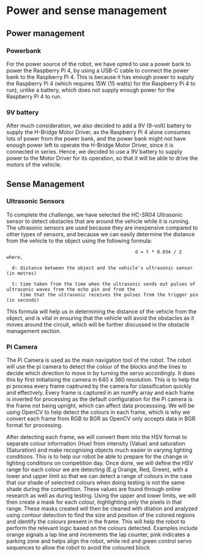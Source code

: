# Power and sense management

## Power management
### Powerbank
For the power source of the robot, we have opted to use a power bank to power the Raspberry Pi 4, by using a USB-C cable to connect the power bank to the Raspberry Pi 4. This is because it has enough power to supply the Raspberry Pi 4 (which requires 15W (15 watts) for the Raspberry Pi 4 to run), unlike a battery, which does not supply enough power for the Raspberry Pi 4 to run.

### 9V battery
After much consideration, we also decided to add a 9V (9-volt) battery to supply the H-Bridge Motor Driver, as the Raspberry Pi 4 alone consumes lots of power from the power bank, and the power bank might not have enough power left to operate the H-Bridge Motor Driver, since it is connected in series. Hence, we decided to use a 9V battery to supply power to the Motor Driver for its operation, so that it will be able to drive the motors of the vehicle.

## Sense Management
### Ultrasonic Sensors
To complete the challenge, we have selected the HC-SR04 Ultrasonic sensor to detect obstacles that are around the vehicle while it is running. The ultrasonic sensors are used because they are inexpensive compared to other types of sensors, and because we can easily determine the distance from the vehicle to the object using the following formula:
                                      
                                                   d = t * 0.034 / 2
    where, 

      d: distance between the object and the vehicle's ultrasonic sensor (in metres)
      
      t: time taken from the time when the ultrasonic sends out pulses of ultrasonic waves from the echo pin and from the
         time that the ultrasonic receives the pulses from the trigger pin (in seconds)

This formula will help us in determining the distance of the vehicle from the object, and is vital in ensuring that the vehicle will avoid the obstacles as it moves around the circuit, which will be further discussed in the obstacle management section.

### Pi Camera
The Pi Camera is used as the main navigation tool of the robot. The robot will use the pi camera to detect the colour of the blocks and the lines to decide which direction to move in by turning the servo accordingly. It does this by first initialising the camera in 640 x 360 resolution. This is to help the pi process every frame captrured by the camera for classification quickly and effectvely. Every frame is captured in an numPy array and each frame is inverted for processing as the default configuration for the Pi camera is the frame not being upright, which can affect data processsing. We will be using OpenCV to help detect the colours in each frame, which is why we convert each frame from RGB to BGR as OpenCV only accepts data in BGR format for processing. 

After detecting each frame, we will convert them into the HSV format to separate colour information (Hue) from intensity (Value) and saturation (Saturation) and make recognising objects much easier in varying lighting conditions. This is to help our robot be able to prepare for the change in lighting conditions on competition day. Once done, we will define the HSV range for each colour we are detecting (E.g Orange, Red, Green), with a lower and upper limit so that we can detect a range of colours in the case that our shade of selectred colours when doing testing is not the same shade during the competition. These values are found through online research as well as during testing. Using the upper and lower limits, we will then create a mask for each colour, highlighting only the pixels in that range. These masks created will then be cleaned with dilation and analyzed using contour detection to find the size and position of the colored regions and identify the colours present in the frame. This will help the robot to perform the relevant logic based on the colours detected. Examples include orange signals a lap line and increments the lap counter, pink indicates a parking zone and helps align the robot, while red and green control servo sequences to allow the robot to avoid the coloured block
